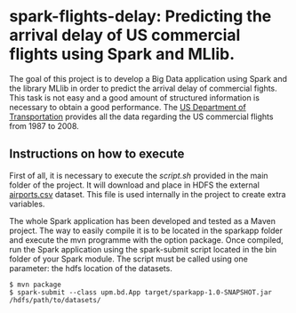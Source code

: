 # spark-flights-delay: Predicting the arrival delay of US commercial flights using Spark and MLlib.

The goal of this project is to develop a Big Data application using Spark and the library MLlib in order to predict the arrival delay of commercial fights. This task is not easy and a good amount of structured information is necessary to obtain a good performance. The [US Department of Transportation](http://stat-computing.org/dataexpo/2009/the-data.html) provides all the data regarding the US commercial flights from 1987 to 2008.

Instructions on how to execute
----------- 
First of all, it is necessary to execute the <i>script.sh</i> provided in the main folder of the project. It will download
and place in HDFS the external [airports.csv](ttp://stat-computing.org/dataexpo/2009/supplemental-data.html) dataset. This file is used internally in the project to create extra
variables.

The whole Spark application has been developed and tested as a Maven project. The way to easily compile it is to be located in the sparkapp folder and execute the mvn programme with the option package. Once compiled, run the Spark application using the spark-submit script located in the bin folder of your Spark module. The script must be called using one parameter: the hdfs location of the datasets.

````
$ mvn package
$ spark-submit --class upm.bd.App target/sparkapp-1.0-SNAPSHOT.jar /hdfs/path/to/datasets/
````

